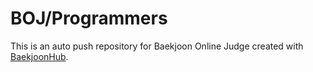 # BOJ/Programmers
This is an auto push repository for Baekjoon Online Judge created with [BaekjoonHub](https://github.com/BaekjoonHub/BaekjoonHub).
